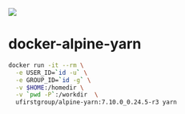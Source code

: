 [![](https://images.microbadger.com/badges/image/ufirstgroup/alpine-yarn.svg)](https://microbadger.com/images/ufirstgroup/alpine-yarn "Get your own image badge on microbadger.com")

# docker-alpine-yarn

```bash
docker run -it --rm \
  -e USER_ID=`id -u` \
  -e GROUP_ID=`id -g` \
  -v $HOME:/homedir \
  -v `pwd -P`:/workdir  \
  ufirstgroup/alpine-yarn:7.10.0_0.24.5-r3 yarn
```
